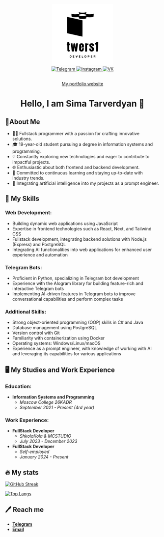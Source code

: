 <div id="header" align="center">
  <img src="./images/logo.svg" width="200"/>
</div>
<div id="badges" align="center">
  <a href="https://t.me/twers1">
    <img src="https://img.shields.io/badge/-Telegram-090909?style=for-the-badge&logo=telegram&logoColor=27A0D9" alt="Telegram"/>
  </a>
  <a href="https://www.instagram.com/twersii">
    <img src="https://img.shields.io/badge/-Instagram-090909?style=for-the-badge&logo=instagram&logoColor=B4068E" alt="Instagram"/>
  </a>
  <a href="https://vk.com/twers1">
    <img src="https://img.shields.io/badge/-Vkontakte-090909?style=for-the-badge&logo=Vk&logoColor=4F7DB3" alt="VK"/>
  </a>
</div>
<div id="badges" align="center">
  <img src="https://komarev.com/ghpvc/?username=twers1&color=grey" alt=""/>
</div>
<div align="center">
<p align="center"><a href="https://twers1.github.io">My portfolio website</a></p>
</div>

<h1 align="center">
  Hello, I am Sima Tarverdyan 👋
</h1>

## 📝About Me 
- 👩‍💻 Fullstack programmer with a passion for crafting innovative solutions.
- 🎓 19-year-old student pursuing a degree in information systems and programming.
- 💡 Constantly exploring new technologies and eager to contribute to impactful projects.
- 🌐 Enthusiastic about both frontend and backend development.
- 🚀 Committed to continuous learning and staying up-to-date with industry trends.
- 🧠 Integrating artificial intelligence into my projects as a prompt engineer.


## 🚀 My Skills

### Web Development:
- Building dynamic web applications using JavaScript
- Expertise in frontend technologies such as React, Next, and Tailwind CSS
- Fullstack development, integrating backend solutions with Node.js (Express) and PostgreSQL
- Integrating AI functionalities into web applications for enhanced user experience and automation

### Telegram Bots:
- Proficient in Python, specializing in Telegram bot development
- Experience with the AIogram library for building feature-rich and interactive Telegram bots
- Implementing AI-driven features in Telegram bots to improve conversational capabilities and perform complex tasks

### Additional Skills:
- Strong object-oriented programming (OOP) skills in C# and Java
- Database management using PostgreSQL
- Version control with Git
- Familiarity with containerization using Docker
- Operating systems: Windows/Linux/macOS
- Experience as a prompt engineer, with knowledge of working with AI and leveraging its capabilities for various applications


## 🖥️ My Studies and Work Experience

### Education:
- **Information Systems and Programming**
  - *Moscow College 26KADR*
  - *September 2021 - Present (4rd year)*

### Work Experience:
- **FullStack Developer**
  - *ShkolaKola & MCSTUDIO*
  - *July 2023 - December 2023*
- **FullStack Developer**
  - *Self-employed*
  - *January 2024 - Present*





## 🔥 My stats

[![GitHub Streak](http://github-readme-streak-stats.herokuapp.com?user=twers1&theme=dark&date_format=M%20j%5B%2C%20Y%5D&border=DDBAD6)](https://git.io/streak-stats)

[![Top Langs](https://github-readme-stats.vercel.app/api/top-langs/?username=twers1&layout=compact&theme=gruvbox)](https://github.com/anuraghazra/github-readme-stats)

## 🖊️ Reach me
- [**Telegram**](https://t.me/twww1)
- [**Email**](mailto:tarverdans15@gmail.com)

